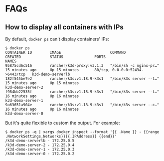 # FAQs

## How to display all containers with IPs

By default, `docker ps` can't display containers' IPs:

```text
$ docker ps
CONTAINER ID        IMAGE                      COMMAND                  CREATED             STATUS              PORTS                             NAMES
95875cd6c516        rancher/k3d-proxy:v3.1.3   "/bin/sh -c nginx-pr…"   15 minutes ago      Up 15 minutes       80/tcp, 0.0.0.0:52434->6443/tcp   k3d-demo-serverlb
182f545be7e2        rancher/k3s:v1.18.9-k3s1   "/bin/k3s server --t…"   15 minutes ago      Up 15 minutes                                         k3d-demo-server-2
f984bb22535f        rancher/k3s:v1.18.9-k3s1   "/bin/k3s server --t…"   16 minutes ago      Up 16 minutes                                         k3d-demo-server-1
9a63651a904e        rancher/k3s:v1.18.9-k3s1   "/bin/k3s server --c…"   16 minutes ago      Up 16 minutes                                         k3d-demo-server-0
```

But it's quite flexible to custom the output. For example:

```text
$ docker ps -q | xargs docker inspect --format '{{ .Name }} - {{range .NetworkSettings.Networks}}{{.IPAddress}} {{end}}'
/k3d-demo-serverlb - 172.25.0.5
/k3d-demo-server-2 - 172.25.0.4
/k3d-demo-server-1 - 172.25.0.3
/k3d-demo-server-0 - 172.25.0.2
```

